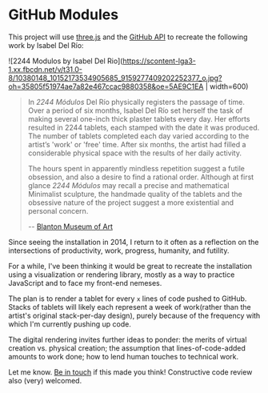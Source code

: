 # GitHub Modules

This project will use [three.js](https://threejs.org) and the [GitHub API](https://developer.github.com/v3/) to recreate the following work by Isabel Del Río:

![2244 Modulos by Isabel Del Rio](https://scontent-lga3-1.xx.fbcdn.net/v/t31.0-8/10380148_10152173534905685_9159277409202252377_o.jpg?oh=35805f51974ae7a82e467ccac9880358&oe=5AE9C1EA | width=600)

> In _2244 Módulos_ Del Río physically registers the passage of time. Over a period of six months, Isabel Del Río set herself the task of making several one-inch thick plaster tablets every day. Her efforts resulted in 2244 tablets, each stamped with the date it was produced. The number of tablets completed each day varied according to the artist’s 'work' or 'free' time. After six months, the artist had filled a considerable physical space with the results of her daily activity. 
> 
> The hours spent in apparently mindless repetition suggest a futile obsession, and also a desire to find a rational order. Although at first glance _2244 Módulos_ may recall a precise and mathematical Minimalist sculpture, the handmade quality of the tablets and the obsessive nature of the project suggest a more existential and personal concern.
> 
> -- [Blanton Museum of Art](http://collection.blantonmuseum.org/Obj18171?sid=7541&x=237277&port=315)

Since seeing the installation in 2014, I return to it often as a reflection on the intersections of productivity, work, progress, humanity, and futility.

For a while, I've been thinking it would be great to recreate the installation using a visualization or rendering library, mostly as a way to practice JavaScript and to face my front-end nemeses.

The plan is to render a tablet for every `x` lines of code pushed to GitHub. Stacks of tablets will likely each represent a week of work(rather than the artist's original stack-per-day design), purely because of the frequency with which I'm currently pushing up code.

The digital rendering invites further ideas to ponder: the merits of virtual creation vs. physical creation; the assumption that lines-of-code-added amounts to work done; how to lend human touches to technical work. 

Let me know. [Be in touch](https://twitter.com/halfghaninNE) if this made you think! Constructive code review also (very) welcomed.

